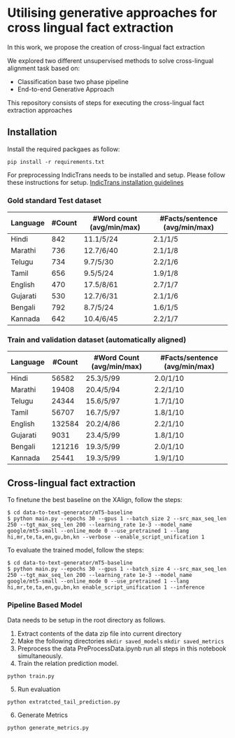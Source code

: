 # Utilising generative approaches for cross lingual fact extraction

In this work, we propose the creation of cross-lingual fact extraction 

We explored two different unsupervised methods to solve cross-lingual alignment task based on: 

- Classification base two phase pipeline
- End-to-end Generative Approach

This repository consists of steps for executing the cross-lingual fact extraction approaches 

## Installation
Install the required packgaes as follow:
```
pip install -r requirements.txt
```
For preprocessing IndicTrans needs to be installed and setup. Please follow these instructions for setup.
[IndicTrans installation guidelines](https://colab.research.google.com/github/AI4Bharat/indicTrans/blob/main/indicTrans_python_interface.ipynb#scrollTo=E_4JxNdRlPQB)

### Gold standard Test dataset

| Language | #Count | #Word count (avg/min/max) | #Facts/sentence (avg/min/max)
| --- | --- | --- | --- |
|Hindi|842|11.1/5/24|2.1/1/5
Marathi|736|12.7/6/40|2.1/1/8
Telugu|734|9.7/5/30|2.2/1/6
Tamil|656|9.5/5/24|1.9/1/8
English|470|17.5/8/61|2.7/1/7
Gujarati|530|12.7/6/31|2.1/1/6
Bengali|792|8.7/5/24|1.6/1/5
Kannada|642|10.4/6/45|2.2/1/7 


### Train and validation dataset (automatically aligned)

| Language | #Count | #Word Count (avg/min/max) | #Facts/sentence (avg/min/max) |
| --- | --- | --- | --- |
Hindi|56582|25.3/5/99|2.0/1/10|
Marathi|19408|20.4/5/94|2.2/1/10|
Telugu|24344|15.6/5/97|1.7/1/10|
Tamil|56707|16.7/5/97|1.8/1/10|
English|132584|20.2/4/86|2.2/1/10|
Gujarati|9031|23.4/5/99|1.8/1/10|
Bengali|121216|19.3/5/99|2.0/1/10|
Kannada|25441|19.3/5/99|1.9/1/10|



## Cross-lingual fact extraction 

To finetune the best baseline on the XAlign, follow the steps:

```
$ cd data-to-text-generator/mT5-baseline
$ python main.py --epochs 30 --gpus 1 --batch_size 2 --src_max_seq_len 250 --tgt_max_seq_len 200 --learning_rate 1e-3 --model_name google/mt5-small --online_mode 0 --use_pretrained 1 --lang hi,mr,te,ta,en,gu,bn,kn --verbose --enable_script_unification 1 
```

To evaluate the trained model, follow the steps:
```
$ cd data-to-text-generator/mT5-baseline
$ python main.py --epochs 30 --gpus 1 --batch_size 4 --src_max_seq_len 250 --tgt_max_seq_len 200 --learning_rate 1e-3 --model_name google/mt5-small --online_mode 0 --use_pretrained 1 --lang hi,mr,te,ta,en,gu,bn,kn enable_script_unification 1 --inference
```

### Pipeline Based Model
Data needs to be setup in the root directory as follows.
1. Extract contents of the data zip file into current directory
2. Make the following directories
    ```mkdir saved_models```
    ```mkdir saved_metrics```
3. Preprocess the data
PreProcessData.ipynb run all steps in this notebook simultaneously.
4. Train the relation prediction model.
 ```
python train.py
```
5. Run evaluation
```
python extratcted_tail_prediction.py
```
6. Generate Metrics
```
python generate_metrics.py
```









